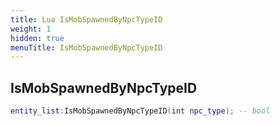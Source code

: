 ```yaml
---
title: Lua IsMobSpawnedByNpcTypeID
weight: 1
hidden: true
menuTitle: IsMobSpawnedByNpcTypeID
---
```

## IsMobSpawnedByNpcTypeID
```lua
entity_list:IsMobSpawnedByNpcTypeID(int npc_type); -- bool
```